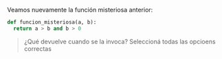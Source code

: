 Veamos nuevamente la función misteriosa anterior: 

```python
def funcion_misteriosa(a, b): 
  return a > b and b > 0
```

> ¿Qué devuelve cuando se la invoca? Seleccioná todas las opcioens correctas